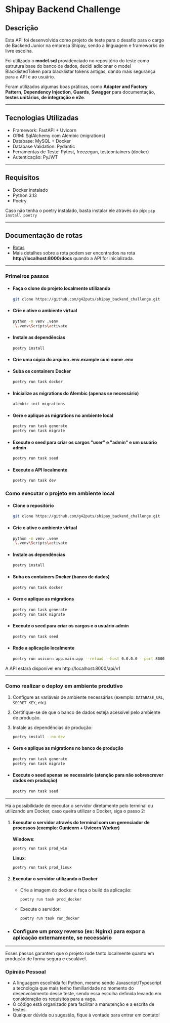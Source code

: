 # Shipay Backend Challenge

## Descrição

Esta API foi desenvolvida como projeto de teste para o desafio para o cargo de Backend Junior na empresa Shipay, sendo a linguagem e frameworks de livre escolha.

Foi utilizado o **model.sql** providenciado no repositório do teste como estrutura base do banco de dados, decidi adicionar o model BlacklistedToken para blacklistar tokens antigas, dando mais segurança para a API e ao usuário.

Foram utilizados algumas boas práticas, como **Adapter and Factory Pattern**, **Dependency Injection**, **Guards**, **Swagger** para documentação, **testes unitários, de integração e e2e**.

---

## Tecnologias Utilizadas

- Framework: FastAPI + Uvicorn
- ORM: SqlAlchemy com Alembic (migrations)
- Database: MySQL + Docker
- Database Validation: Pydantic
- Ferramentas de Teste: Pytest, freezegun, testcontainers (docker)
- Autenticação: PyJWT

---

## Requisitos

- Docker instalado
- Python 3.13
- Poetry

Caso não tenha o poetry instalado, basta instalar ele através do pip: `pip install poetry`

---

## Documentação de rotas

- [Rotas](/docs//routes.md)
- Mais detalhes sobre a rota podem ser encontrados na rota **http://localhost:8000/docs** quando a API for inicializada.

---

### Primeiros passos

- #### Faça o clone do projeto localmente utilizando

    ```bash
    git clone https://github.com/g42puts/shipay_backend_challenge.git
    ```

- #### Crie e ative o ambiente virtual

    ```bash
    python -m venv .venv
    .\.venv\Scripts\activate
    ```

- #### Instale as dependências



    ```bash
    poetry install
    ```

- #### Crie uma cópia do arquivo .env.example com nome .env

- #### Suba os containers Docker

    ```bash
    poetry run task docker
    ```

- #### Inicialize as migrations do Alembic (apenas se necessário)

    ```bash
    alembic init migrations
    ```

- #### Gere e aplique as migrations no ambiente local

    ```bash
    poetry run task generate
    poetry run task migrate
    ```

- #### Execute o seed para criar os cargos "user" e "admin" e um usuário admin

    ```bash
    poetry run task seed
    ```

- #### Execute a API localmente

    ```bash
    poetry run task dev
    ```

### Como executar o projeto em ambiente local

- #### Clone o repositório

    ```bash
    git clone https://github.com/g42puts/shipay_backend_challenge.git
    ```

- #### Crie e ative o ambiente virtual

    ```bash
    python -m venv .venv
    .\.venv\Scripts\activate
    ```

- #### Instale as dependências

    ```bash
    poetry install
    ```

- #### Suba os containers Docker (banco de dados)

    ```bash
    poetry run task docker
    ```

- #### Gere e aplique as migrations

    ```bash
    poetry run task generate
    poetry run task migrate
    ```

- #### Execute o seed para criar os cargos e o usuário admin

    ```bash
    poetry run task seed
    ```

- #### Rode a aplicação localmente

    ```bash
    poetry run uvicorn app.main:app --reload --host 0.0.0.0 --port 8000
    ```

A API estará disponível em http://localhost:8000/api/v1

---

### Como realizar o deploy em ambiente produtivo

1. Configure as variáveis de ambiente necessárias (exemplo: `DATABASE_URL`, `SECRET_KEY`, etc).
2. Certifique-se de que o banco de dados esteja acessível pelo ambiente de produção.
3. Instale as dependências de produção:

    ```bash
    poetry install --no-dev
    ```

- #### Gere e aplique as migrations no banco de produção

    ```bash
    poetry run task generate
    poetry run task migrate
    ```

- #### Execute o seed apenas se necessário (atenção para não sobrescrever dados em produção)

    ```bash
    poetry run task seed
    ```

--- 

Há a possibilidade de executar o servidor diretamente pelo terminal ou utilizando um Docker, caso queira utilizar o Docker, siga o passo 2:


1. #### Executar o servidor através do terminal com um gerenciador de processos (exemplo: Gunicorn + Uvicorn Worker)

    **Windows**:

    ```bash
    poetry run task prod_win
    ```

    **Linux**:

    ```bash
    poetry run task prod_linux
    ```

2. #### Executar o servidor utilizando o Docker

    - Crie a imagem do docker e faça o build da aplicação:
   
        ```bash
        poetry run task prod_docker
        ```

    - Execute o servidor:

        ```bash
        poetry run task run_docker
        ```

- ### Configure um proxy reverso (ex: Nginx) para expor a aplicação externamente, se necessário

---

Esses passos garantem que o projeto rode tanto localmente quanto em produção de forma segura e escalável.

### Opinião Pessoal

- A linguagem escolhida foi Python, mesmo sendo Javascript/Typescript a tecnologia que mais tenho familiaridade no momento do desenvolvimento desse teste, sendo essa escolha definida levando em consideração os requisitos para a vaga.
- O código está organizado para facilitar a manutenção e a escrita de testes.
- Qualquer dúvida ou sugestão, fique à vontade para entrar em contato!
